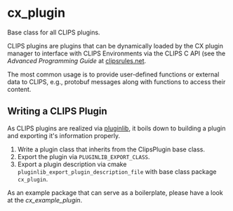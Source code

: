 # cx_plugin
Base class for all CLIPS plugins.

CLIPS plugins are plugins that can be dynamically loaded by the CX plugin
manager to interface with CLIPS Environments via the CLIPS C API (see the
*Advanced Programming Guide* at [clipsrules.net](https://clipsrules.net/).

The most common usage is to provide user-defined functions or external data
to CLIPS, e.g., protobuf messages along with functions to access their content.

## Writing a CLIPS Plugin
As CLIPS plugins are realized via [pluginlib](https://docs.ros.org/en/rolling/Tutorials/Beginner-Client-Libraries/Pluginlib.html), it boils down to building a plugin and exporting it's information properly.

1. Write a plugin class that inherits from the ClipsPlugin base class.
2. Export the plugin via `PLUGINLIB_EXPORT_CLASS`.
3. Export a plugin description via cmake `pluginlib_export_plugin_description_file` with base class package `cx_plugin`.

As an example package that can serve as a boilerplate, please have a look at the *cx_example_plugin*.

